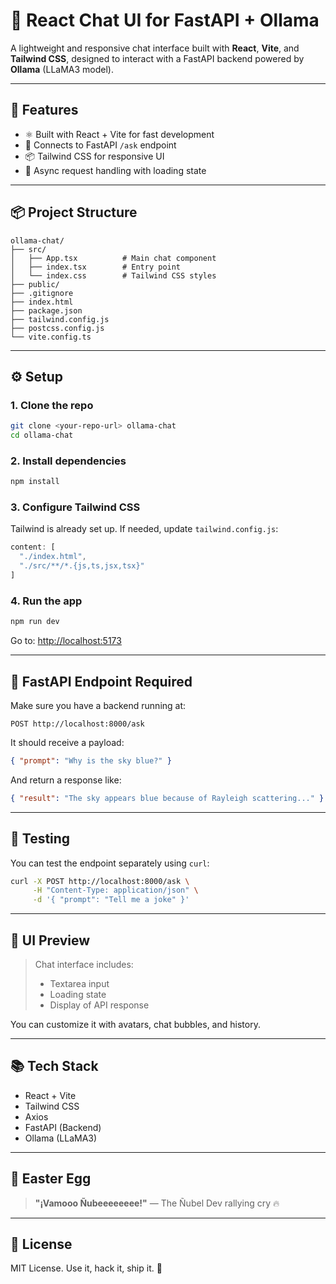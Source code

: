 # 🧠 React Chat UI for FastAPI + Ollama

A lightweight and responsive chat interface built with **React**, **Vite**, and **Tailwind CSS**, designed to interact with a FastAPI backend powered by **Ollama** (LLaMA3 model).

---

## 🚀 Features

- ⚛️ Built with React + Vite for fast development
- 💬 Connects to FastAPI `/ask` endpoint
- 📦 Tailwind CSS for responsive UI
- 🔁 Async request handling with loading state

---

## 📦 Project Structure

```
ollama-chat/
├── src/
│   ├── App.tsx          # Main chat component
│   ├── index.tsx        # Entry point
│   └── index.css        # Tailwind CSS styles
├── public/
├── .gitignore
├── index.html
├── package.json
├── tailwind.config.js
├── postcss.config.js
└── vite.config.ts
```

---

## ⚙️ Setup

### 1. Clone the repo
```bash
git clone <your-repo-url> ollama-chat
cd ollama-chat
```

### 2. Install dependencies
```bash
npm install
```

### 3. Configure Tailwind CSS
Tailwind is already set up. If needed, update `tailwind.config.js`:

```js
content: [
  "./index.html",
  "./src/**/*.{js,ts,jsx,tsx}"
]
```

### 4. Run the app
```bash
npm run dev
```

Go to: [http://localhost:5173](http://localhost:5173)

---

## 🔗 FastAPI Endpoint Required
Make sure you have a backend running at:

```http
POST http://localhost:8000/ask
```

It should receive a payload:
```json
{ "prompt": "Why is the sky blue?" }
```

And return a response like:
```json
{ "result": "The sky appears blue because of Rayleigh scattering..." }
```

---

## 🧪 Testing
You can test the endpoint separately using `curl`:

```bash
curl -X POST http://localhost:8000/ask \
     -H "Content-Type: application/json" \
     -d '{ "prompt": "Tell me a joke" }'
```

---

## 🎨 UI Preview

> Chat interface includes:
> - Textarea input
> - Loading state
> - Display of API response

You can customize it with avatars, chat bubbles, and history.

---

## 📚 Tech Stack
- React + Vite
- Tailwind CSS
- Axios
- FastAPI (Backend)
- Ollama (LLaMA3)

---

## 🥚 Easter Egg
> **"¡Vamooo Ñubeeeeeeee!"** — The Ñubel Dev rallying cry 🔥

---

## 📜 License
MIT License. Use it, hack it, ship it. 🚀
